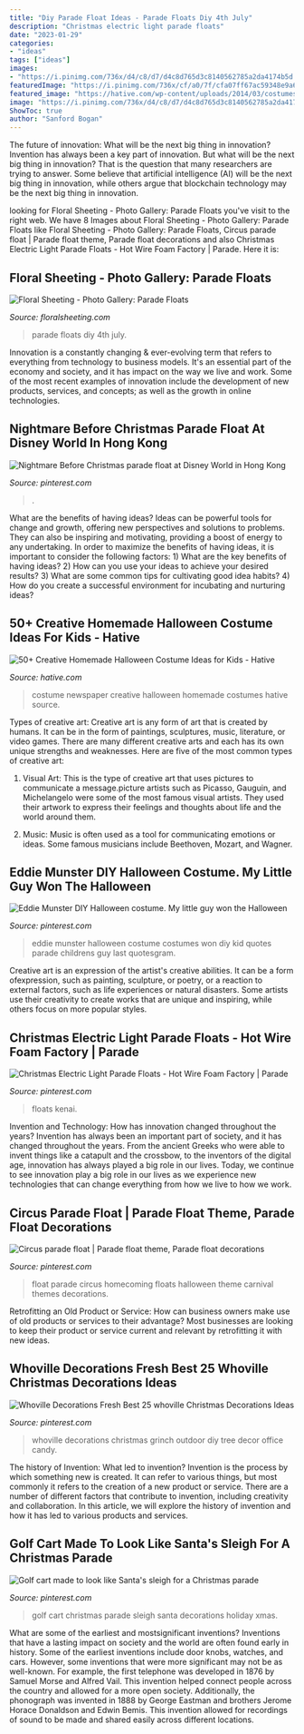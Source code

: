 ```yaml
---
title: "Diy Parade Float Ideas - Parade Floats Diy 4th July"
description: "Christmas electric light parade floats"
date: "2023-01-29"
categories:
- "ideas"
tags: ["ideas"]
images:
- "https://i.pinimg.com/736x/d4/c8/d7/d4c8d765d3c8140562785a2da4174b5d.jpg"
featuredImage: "https://i.pinimg.com/736x/cf/a0/7f/cfa07ff67ac59348e9a6c4b7da4a912c--disneyland-halloween-halloween-party.jpg"
featured_image: "https://hative.com/wp-content/uploads/2014/03/costumes-for-kids/3-newspaper-fashion-costume.jpg"
image: "https://i.pinimg.com/736x/d4/c8/d7/d4c8d765d3c8140562785a2da4174b5d.jpg"
ShowToc: true
author: "Sanford Bogan"
---
```



The future of innovation: What will be the next big thing in innovation?
Invention has always been a key part of innovation. But what will be the next big thing in innovation? That is the question that many researchers are trying to answer. Some believe that artificial intelligence (AI) will be the next big thing in innovation, while others argue that blockchain technology may be the next big thing in innovation.

	

		
looking for Floral Sheeting - Photo Gallery: Parade Floats you've visit to the right web. We have 8 Images about Floral Sheeting - Photo Gallery: Parade Floats like Floral Sheeting - Photo Gallery: Parade Floats, Circus parade float | Parade float theme, Parade float decorations and also Christmas Electric Light Parade Floats - Hot Wire Foam Factory | Parade. Here it is:
		
    
## Floral Sheeting - Photo Gallery: Parade Floats

<img loading=lazy src="http://www.floralsheeting.com/images/v2/photo_gallery/parade_floats/diy/f169a_4th_of_July.jpg" onerror="this.onerror=null;this.src='https://tse1.mm.bing.net/th?id=OIP.RlmKurM2CrTdLwHKNBn9WgHaEx&amp;pid=15.1';" alt="Floral Sheeting - Photo Gallery: Parade Floats">

_Source: floralsheeting.com_

>parade floats diy 4th july. 

	

Innovation is a constantly changing & ever-evolving term that refers to everything from technology to business models. It's an essential part of the economy and society, and it has impact on the way we live and work. Some of the most recent examples of innovation include the development of new products, services, and concepts; as well as the growth in online technologies.

    
## Nightmare Before Christmas Parade Float At Disney World In Hong Kong

<img loading=lazy src="https://i.pinimg.com/736x/cf/a0/7f/cfa07ff67ac59348e9a6c4b7da4a912c--disneyland-halloween-halloween-party.jpg" onerror="this.onerror=null;this.src='https://tse1.mm.bing.net/th?id=OIP.JDxUR1jmu1OjqScf72lyPAHaJ3&amp;pid=15.1';" alt="Nightmare Before Christmas parade float at Disney World in Hong Kong">

_Source: pinterest.com_

>. 

	

What are the benefits of having ideas?
Ideas can be powerful tools for change and growth, offering new perspectives and solutions to problems. They can also be inspiring and motivating, providing a boost of energy to any undertaking. In order to maximize the benefits of having ideas, it is important to consider the following factors: 1) What are the key benefits of having ideas? 2) How can you use your ideas to achieve your desired results? 3) What are some common tips for cultivating good idea habits? 4) How do you create a successful environment for incubating and nurturing ideas?

    
## 50+ Creative Homemade Halloween Costume Ideas For Kids - Hative

<img loading=lazy src="https://hative.com/wp-content/uploads/2014/03/costumes-for-kids/3-newspaper-fashion-costume.jpg" onerror="this.onerror=null;this.src='https://tse4.mm.bing.net/th?id=OIP.3dYSo2t1TElMquBfTpMwygHaHa&amp;pid=15.1';" alt="50+ Creative Homemade Halloween Costume Ideas for Kids - Hative">

_Source: hative.com_

>costume newspaper creative halloween homemade costumes hative source. 

	

Types of creative art:
Creative art is any form of art that is created by humans. It can be in the form of paintings, sculptures, music, literature, or video games. There are many different creative arts and each has its own unique strengths and weaknesses. Here are five of the most common types of creative art:
1. Visual Art: This is the type of creative art that uses pictures to communicate a message.picture artists such as Picasso, Gauguin, and Michelangelo were some of the most famous visual artists. They used their artwork to express their feelings and thoughts about life and the world around them.

2. Music: Music is often used as a tool for communicating emotions or ideas. Some famous musicians include Beethoven, Mozart, and Wagner.

    
## Eddie Munster DIY Halloween Costume. My Little Guy Won The Halloween

<img loading=lazy src="https://i.pinimg.com/736x/59/75/77/5975779a08bae0571f50138414015618--diy-halloween-costumes-halloween-.jpg" onerror="this.onerror=null;this.src='https://tse4.mm.bing.net/th?id=OIP.EYG3m2-XU6NRMkBZc1Z-2wHaNJ&amp;pid=15.1';" alt="Eddie Munster DIY Halloween costume. My little guy won the Halloween">

_Source: pinterest.com_

>eddie munster halloween costume costumes won diy kid quotes parade childrens guy last quotesgram. 

	

Creative art is an expression of the artist's creative abilities. It can be a form ofexpression, such as painting, sculpture, or poetry, or a reaction to external factors, such as life experiences or natural disasters. Some artists use their creativity to create works that are unique and inspiring, while others focus on more popular styles.

    
## Christmas Electric Light Parade Floats - Hot Wire Foam Factory | Parade

<img loading=lazy src="https://i.pinimg.com/736x/d4/c8/d7/d4c8d765d3c8140562785a2da4174b5d.jpg" onerror="this.onerror=null;this.src='https://tse3.mm.bing.net/th?id=OIP.2IXvqyp_RPsxAFkQEcv58QHaE2&amp;pid=15.1';" alt="Christmas Electric Light Parade Floats - Hot Wire Foam Factory | Parade">

_Source: pinterest.com_

>floats kenai. 

	

Invention and Technology: How has innovation changed throughout the years?
Invention has always been an important part of society, and it has changed throughout the years. From the ancient Greeks who were able to invent things like a catapult and the crossbow, to the inventors of the digital age, innovation has always played a big role in our lives. Today, we continue to see innovation play a big role in our lives as we experience new technologies that can change everything from how we live to how we work.

    
## Circus Parade Float | Parade Float Theme, Parade Float Decorations

<img loading=lazy src="https://i.pinimg.com/736x/d4/ba/8c/d4ba8cde8549e71af3c6d33bc5142dcf.jpg" onerror="this.onerror=null;this.src='https://tse4.mm.bing.net/th?id=OIP.QRDVJib7uuPLACOrb5UIJAHaFw&amp;pid=15.1';" alt="Circus parade float | Parade float theme, Parade float decorations">

_Source: pinterest.com_

>float parade circus homecoming floats halloween theme carnival themes decorations. 

	

Retrofitting an Old Product or Service: How can business owners make use of old products or services to their advantage?
Most businesses are looking to keep their product or service current and relevant by retrofitting it with new ideas.

    
## Whoville Decorations Fresh Best 25 Whoville Christmas Decorations Ideas

<img loading=lazy src="https://i.pinimg.com/736x/ce/e5/d8/cee5d842d555bf4e88afe3ce4e364d4b.jpg" onerror="this.onerror=null;this.src='https://tse1.mm.bing.net/th?id=OIP.ntzBVMRY2jgmoNkBN8TSBwHaNI&amp;pid=15.1';" alt="Whoville Decorations Fresh Best 25 whoville Christmas Decorations Ideas">

_Source: pinterest.com_

>whoville decorations christmas grinch outdoor diy tree decor office candy. 

	

The history of Invention: What led to invention?
Invention is the process by which something new is created. It can refer to various things, but most commonly it refers to the creation of a new product or service. There are a number of different factors that contribute to invention, including creativity and collaboration. In this article, we will explore the history of invention and how it has led to various products and services.

    
## Golf Cart Made To Look Like Santa&#039;s Sleigh For A Christmas Parade

<img loading=lazy src="https://i.pinimg.com/736x/cd/86/bf/cd86bf7fdb73b21489ab95a3d9e3fb91.jpg" onerror="this.onerror=null;this.src='https://tse3.mm.bing.net/th?id=OIP.AfasrdWPiBGrvq3VUndpaAHaGY&amp;pid=15.1';" alt="Golf cart made to look like Santa&#039;s sleigh for a Christmas parade">

_Source: pinterest.com_

>golf cart christmas parade sleigh santa decorations holiday xmas. 

	

What are some of the earliest and mostsignificant inventions?
Inventions that have a lasting impact on society and the world are often found early in history. Some of the earliest inventions include door knobs, watches, and cars. However, some inventions that were more significant may not be as well-known. For example, the first telephone was developed in 1876 by Samuel Morse and Alfred Vail. This invention helped connect people across the country and allowed for a more open society. Additionally, the phonograph was invented in 1888 by George Eastman and brothers Jerome Horace Donaldson and Edwin Bemis. This invention allowed for recordings of sound to be made and shared easily across different locations.

